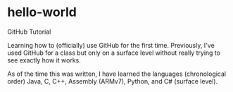 # hello-world
GitHub Tutorial

Learning how to (officially) use GitHub for the first time. Previously, I've used GitHub for a class but only on a surface level without really trying to see exactly how it works.

As of the time this was written, I have learned the languages (chronological order) Java, C, C++, Assembly (ARMv7), Python, and C# (surface level).

